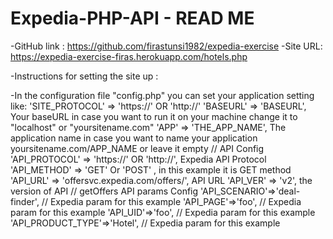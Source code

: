 Expedia-PHP-API - READ ME
=========================

-GitHub link : https://github.com/firastunsi1982/expedia-exercise
-Site URL: https://expedia-exercise-firas.herokuapp.com/hotels.php


-Instructions for setting the site up :

-In the configuration file "config.php" you can set your application setting like:
    'SITE_PROTOCOL' => 'https://' OR 'http://'
    'BASEURL' => 'BASEURL', Your baseURL in case you want to run it on your machine change it to "localhost" or "yoursitename.com"
    'APP' => 'THE_APP_NAME', The application name in case you want to name your application yoursitename.com/APP_NAME or leave it empty
    // API Config
    'API_PROTOCOL' => 'https://' OR 'http://', Expedia API Protocol 
    'API_METHOD' => 'GET' Or 'POST' , in this example it is GET method
    'API_URL' => 'offersvc.expedia.com/offers/', API URL
    'API_VER' => 'v2', the version of API
    // getOffers API params Config
    'API_SCENARIO'=>'deal-finder', // Expedia param for this example
    'API_PAGE'=>'foo', // Expedia param for this example
    'API_UID'=>'foo', // Expedia param for this example
    'API_PRODUCT_TYPE'=>'Hotel', // Expedia param for this example

